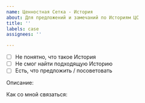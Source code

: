 ```yaml
---
name: Ценностная Сетка - История
about: Для предложений и замечаний по Историям ЦС
title: ''
labels: case
assignees: ''

---
```


- [ ] Не понятно, что такое История
- [ ] Не смог найти подходящую Историю
- [ ] Есть, что предложить / посоветовать

Описание:


Как со мной связаться:

